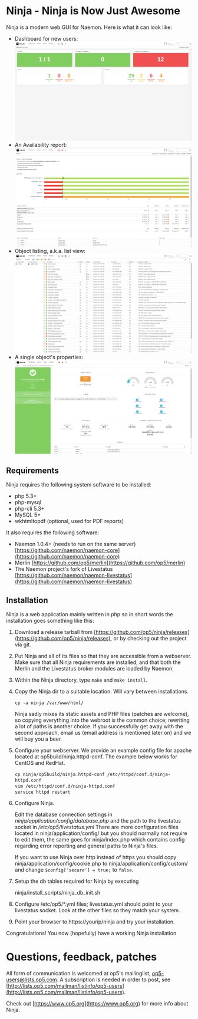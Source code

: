 # Ninja - Ninja is Now Just Awesome

Ninja is a modern web GUI for Naemon. Here is what it can look like:

- Dashboard for new users:
![Dashboard for new users](screenshots/ninja_dashboard.png?raw=true)
- An Availability report:
![An Availability report](screenshots/ninja_report.png?raw=true)
- Object listing, a.k.a. list view:
![Object listing, a.k.a. list view](screenshots/ninja_listview.png?raw=true)
- A single object's properties:
![A single object's properties](screenshots/ninja_object.png?raw=true)

## Requirements

Ninja requires the following system software to be installed:

- php 5.3+
- php-mysql
- php-cli 5.3+
- MySQL 5+
- wkhtmltopdf (optional, used for PDF reports)

It also requires the following software:

- Naemon 1.0.4+ (needs to run on the same server) [https://github.com/naemon/naemon-core](https://github.com/naemon/naemon-core)
- Merlin [https://github.com/op5/merlin](https://github.com/op5/merlin)
- The Naemon project's fork of Livestatus [https://github.com/naemon/naemon-livestatus](https://github.com/naemon/naemon-livestatus)

## Installation

Ninja is a web application mainly written in php so in short words the
installation goes something like this:

1.  Download a release tarball from [https://github.com/op5/ninja/releases](https://github.com/op5/ninja/releases),
    or by checking out the project via git.

2.  Put Ninja and all of its files so that they are accessible from a webserver.
    Make sure that all Ninja requirements are installed, and that both the
    Merlin and the Livestatus broker modules are loaded by Naemon.

3.  Within the Ninja directory, type `make` and `make install`.

4.  Copy the Ninja dir to a suitable location. Will vary between installations.

        cp -a ninja /var/www/html/

    Ninja sadly mixes its static assets and PHP files (patches are welcome), so
    copying everything into the webroot is the common choice; rewriting a lot
    of paths is another choice. If you successfully get away with the second
    approach, email us (email address is mentioned later on) and we will buy
    you a beer.

5.  Configure your webserver. We provide an example config file for apache
    located at op5build/ninja.httpd-conf. The example below works for
    CentOS and RedHat.

        cp ninja/op5build/ninja.httpd-conf /etc/httpd/conf.d/ninja-httpd.conf
        vim /etc/httpd/conf.d/ninja-httpd.conf
        service httpd restart

6.  Configure Ninja.

    Edit the database connection settings in
    *ninja/application/config/database.php* and the path to the livestatus
    socket in */etc/op5/livestatus.yml* There are more configuration files
    located in ninja/application/config/ but you should normally not require to
    edit them, the same goes for ninja/index.php which contains config
    regarding error reporting and general paths to Ninja's files.

    If you want to use Ninja over http instead of https you should copy
      ninja/application/config/cookie.php
    to
      ninja/application/config/custom/
    and change `$config['secure'] = true;` to `false`.

7.  Setup the db tables required for Ninja by executing

      ninja/install_scripts/ninja_db_init.sh

8.  Configure /etc/op5/*.yml files; livestatus.yml should point to your
    livestatus socket. Look at the other files so they match your system.

9.  Point your browser to https://yourip/ninja and try your installation.

Congratulations! You now (hopefully) have a working Ninja installation

# Questions, feedback, patches

All form of communication is welcomed at op5's mailinglist,
op5-users@lists.op5.com. A subscription is needed in order to post, see
[http://lists.op5.com/mailman/listinfo/op5-users](http://lists.op5.com/mailman/listinfo/op5-users).

Check out [https://www.op5.org](https://www.op5.org) for more info about Ninja.
